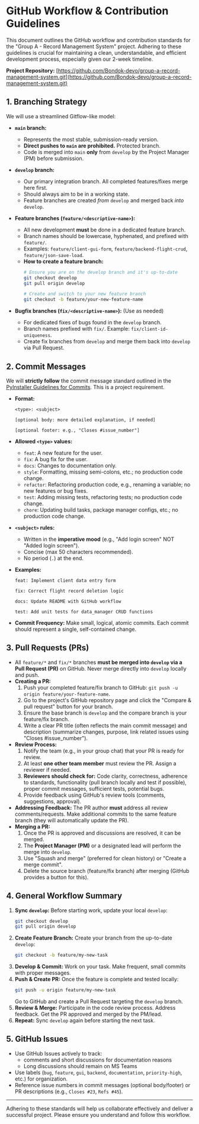 # GitHub Workflow & Contribution Guidelines

This document outlines the GitHub workflow and contribution standards for the "Group A - Record Management System" project. Adhering to these guidelines is crucial for maintaining a clean, understandable, and efficient development process, especially given our 2-week timeline.

**Project Repository:** [https://github.com/Bondok-devo/group-a-record-management-system.git](https://github.com/Bondok-devo/group-a-record-management-system.git)

## 1. Branching Strategy

We will use a streamlined Gitflow-like model:

* **`main` branch:**
    * Represents the most stable, submission-ready version.
    * **Direct pushes to `main` are prohibited.** Protected branch.
    * Code is merged into `main` **only** from `develop` by the Project Manager (PM) before submission.

* **`develop` branch:**
    * Our primary integration branch. All completed features/fixes merge here first.
    * Should always aim to be in a working state.
    * Feature branches are created *from* `develop` and merged back *into* `develop`.

* **Feature branches (`feature/<descriptive-name>`):**
    * All new development **must** be done in a dedicated feature branch.
    * Branch names should be lowercase, hyphenated, and prefixed with `feature/`.
    * Examples: `feature/client-gui-form`, `feature/backend-flight-crud`, `feature/json-save-load`.
    * **How to create a feature branch:**
        ```bash
        # Ensure you are on the develop branch and it's up-to-date
        git checkout develop
        git pull origin develop

        # Create and switch to your new feature branch
        git checkout -b feature/your-new-feature-name
        ```

* **Bugfix branches (`fix/<descriptive-name>`):** (Use as needed)
    * For dedicated fixes of bugs found in the `develop` branch.
    * Branch names prefixed with `fix/`. Example: `fix/client-id-uniqueness`.
    * Create fix branches from `develop` and merge them back into `develop` via Pull Request.

## 2. Commit Messages

We will **strictly follow** the commit message standard outlined in the [PyInstaller Guidelines for Commits](https://pyinstaller.org/en/stable/development/guidelines-for-commits.html). This is a project requirement.

* **Format:**
    ```
    <type>: <subject>

    [optional body: more detailed explanation, if needed]

    [optional footer: e.g., "Closes #issue_number"]
    ```

* **Allowed `<type>` values:**
    * `feat`: A new feature for the user.
    * `fix`: A bug fix for the user.
    * `docs`: Changes to documentation only.
    * `style`: Formatting, missing semi-colons, etc.; no production code change.
    * `refactor`: Refactoring production code, e.g., renaming a variable; no new features or bug fixes.
    * `test`: Adding missing tests, refactoring tests; no production code change.
    * `chore`: Updating build tasks, package manager configs, etc.; no production code change.

* **`<subject>` rules:**
    * Written in the **imperative mood** (e.g., "Add login screen" NOT "Added login screen").
    * Concise (max 50 characters recommended).
    * No period (`.`) at the end.

* **Examples:**
    ```
    feat: Implement client data entry form
    ```
    ```
    fix: Correct flight record deletion logic
    ```
    ```
    docs: Update README with GitHub workflow
    ```
    ```
    test: Add unit tests for data_manager CRUD functions
    ```

* **Commit Frequency:** Make small, logical, atomic commits. Each commit should represent a single, self-contained change.

## 3. Pull Requests (PRs)

* All `feature/*` and `fix/*` branches **must be merged into `develop` via a Pull Request (PR)** on GitHub. Never merge directly into `develop` locally and push.
* **Creating a PR:**
    1.  Push your completed feature/fix branch to GitHub: `git push -u origin feature/your-feature-name`.
    2.  Go to the project's GitHub repository page and click the "Compare & pull request" button for your branch.
    3.  Ensure the base branch is `develop` and the compare branch is your feature/fix branch.
    4.  Write a clear PR title (often reflects the main commit message) and description (summarize changes, purpose, link related issues using "Closes #issue_number").
* **Review Process:**
    1.  Notify the team (e.g., in your group chat) that your PR is ready for review.
    2.  At least **one other team member** must review the PR. Assign a reviewer if needed.
    3.  **Reviewers should check for:** Code clarity, correctness, adherence to standards, functionality (pull branch locally and test if possible), proper commit messages, sufficient tests, potential bugs.
    4.  Provide feedback using GitHub's review tools (comments, suggestions, approval).
* **Addressing Feedback:** The PR author **must** address all review comments/requests. Make additional commits to the same feature branch (they will automatically update the PR).
* **Merging a PR:**
    1.  Once the PR is approved and discussions are resolved, it can be merged.
    2.  The **Project Manager (PM)** or a designated lead will perform the merge into `develop`.
    3.  Use "Squash and merge" (preferred for clean history) or "Create a merge commit".
    4.  Delete the source branch (feature/fix branch) after merging (GitHub provides a button for this).

## 4. General Workflow Summary

1.  **Sync `develop`:** Before starting work, update your local `develop`:
    ```bash
    git checkout develop
    git pull origin develop
    ```
2.  **Create Feature Branch:** Create your branch from the up-to-date `develop`:
    ```bash
    git checkout -b feature/my-new-task
    ```
3.  **Develop & Commit:** Work on your task. Make frequent, small commits with proper messages.
4.  **Push & Create PR:** Once the feature is complete and tested locally:
    ```bash
    git push -u origin feature/my-new-task
    ```
    Go to GitHub and create a Pull Request targeting the `develop` branch.
5.  **Review & Merge:** Participate in the code review process. Address feedback. Get the PR approved and merged by the PM/lead.
6.  **Repeat:** Sync `develop` again before starting the next task.

## 5. GitHub Issues

* Use GitHub Issues actively to track:
    * comments and short discussions for documentation reasons
    * Long discussions should remain on MS Teams
* Use labels (`bug`, `feature`, `gui`, `backend`, `documentation`, `priority-high`, etc.) for organization.
* Reference issue numbers in commit messages (optional body/footer) or PR descriptions (e.g., `Closes #23`, `Refs #45`).

---

Adhering to these standards will help us collaborate effectively and deliver a successful project. Please ensure you understand and follow this workflow.